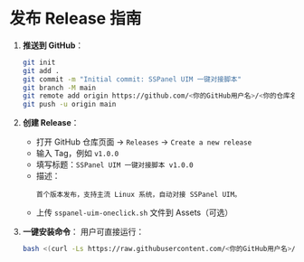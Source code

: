 # 发布 Release 指南

1. **推送到 GitHub**：
   ```bash
   git init
   git add .
   git commit -m "Initial commit: SSPanel UIM 一键对接脚本"
   git branch -M main
   git remote add origin https://github.com/<你的GitHub用户名>/<你的仓库名>.git
   git push -u origin main
   ```

2. **创建 Release**：
   - 打开 GitHub 仓库页面 → `Releases` → `Create a new release`
   - 输入 Tag，例如 `v1.0.0`
   - 填写标题：`SSPanel UIM 一键对接脚本 v1.0.0`
   - 描述：
     ```
     首个版本发布，支持主流 Linux 系统，自动对接 SSPanel UIM。
     ```
   - 上传 `sspanel-uim-oneclick.sh` 文件到 Assets（可选）

3. **一键安装命令**：
   用户可直接运行：
   ```bash
   bash <(curl -Ls https://raw.githubusercontent.com/<你的GitHub用户名>/<你的仓库名>/main/sspanel-uim-oneclick.sh)
   ```
